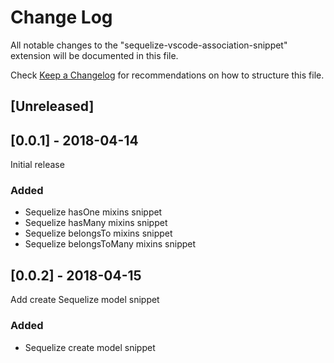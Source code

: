 # Change Log

All notable changes to the "sequelize-vscode-association-snippet" extension will be documented in this file.

Check [Keep a Changelog](http://keepachangelog.com/) for recommendations on how to structure this file.

## [Unreleased]

## [0.0.1] - 2018-04-14

Initial release

### Added

- Sequelize hasOne mixins snippet
- Sequelize hasMany mixins snippet
- Sequelize belongsTo mixins snippet
- Sequelize belongsToMany mixins snippet

## [0.0.2] - 2018-04-15

Add create Sequelize model snippet

### Added

- Sequelize create model snippet